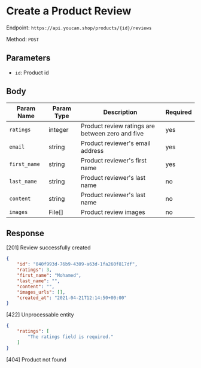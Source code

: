 # Create a Product Review

Endpoint: `https://api.youcan.shop/products/{id}/reviews` 

Method: `POST`

## Parameters

- `id`: Product id

## Body

| Param Name           | Param Type    | Description           | Required |
| -------------------- | ------------- | --------------------- | -------- |
| `ratings`            | integer       | Product review ratings are between zero and five       | yes      |
| `email`        | string       | Product reviewer's email address      | yes      |
| `first_name`        | string       | Product reviewer's first name       | yes      |
| `last_name`        | string       | Product reviewer's last name       | no      |
| `content`        | string       | Product reviewer's last name       | no      |
| `images` | File[] | Product review images | no |

## Response

[201] Review successfully created

```json
{
    "id": "040f993d-76b9-4309-a63d-1fa260f817df",
    "ratings": 3,
    "first_name": "Mohamed",
    "last_name": "",
    "content": "",
    "images_urls": [],
    "created_at": "2021-04-21T12:14:50+00:00"
}
```

[422] Unprocessable entity

```json
{
    "ratings": [
        "The ratings field is required."
    ]
}
```

[404] Product not found